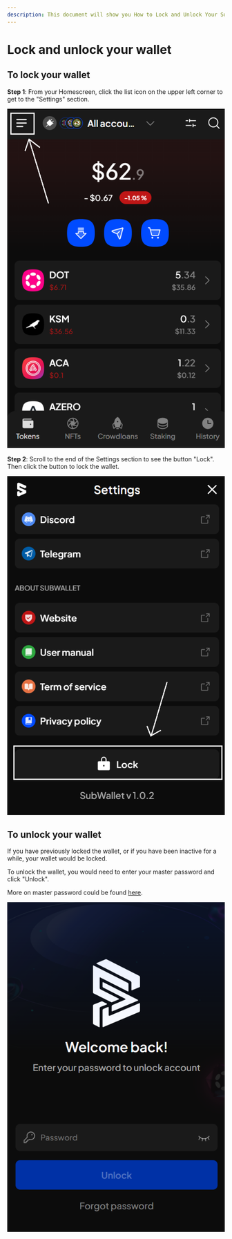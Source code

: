 ```yaml
---
description: This document will show you How to Lock and Unlock Your SubWallet.
---
```


# Lock and unlock your wallet

## To lock your wallet

**Step 1**: From your Homescreen, click the list icon on the upper left corner to get to the "Settings" section.

![](<../../.gitbook/assets/image (28) (1).png>)



**Step 2**: Scroll to the end of the Settings section to see the button "Lock". Then click the button to lock the wallet.

![](<../../.gitbook/assets/image (11) (1) (2) (1).png>)



## To unlock your wallet

If you have previously locked the wallet, or if you have been inactive for a while, your wallet would be locked.&#x20;

To unlock the wallet, you would need to enter your master password and click "Unlock".&#x20;

More on master password could be found [here](create-a-master-password/).

![](<../../.gitbook/assets/image (1) (1) (2) (2) (1).png>)
